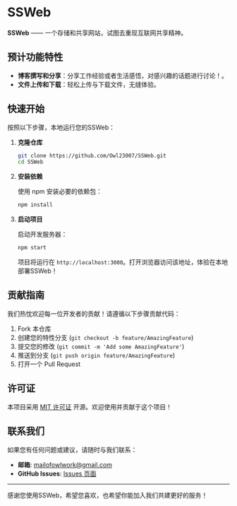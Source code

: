 # SSWeb

**SSWeb** —— 一个存储和共享网站，试图去重现互联网共享精神。

## 预计功能特性

- **博客撰写和分享**：分享工作经验或者生活感悟，对感兴趣的话题进行讨论！。
- **文件上传和下载**：轻松上传与下载文件，无缝体验。

## 快速开始

按照以下步骤，本地运行您的SSWeb：

1. **克隆仓库**

   ```bash
   git clone https://github.com/Owl23007/SSWeb.git
   cd SSWeb

2. **安装依赖**

   使用 npm 安装必要的依赖包：

   ```bash
   npm install
   ```

3. **启动项目**

   启动开发服务器：

   ```bash
   npm start
   ```

   项目将运行在 `http://localhost:3000`。打开浏览器访问该地址，体验在本地部署SSWeb！

## 贡献指南

我们热忱欢迎每一位开发者的贡献！请遵循以下步骤贡献代码：

1. Fork 本仓库
2. 创建您的特性分支 (`git checkout -b feature/AmazingFeature`)
3. 提交您的修改 (`git commit -m 'Add some AmazingFeature'`)
4. 推送到分支 (`git push origin feature/AmazingFeature`)
5. 打开一个 Pull Request

## 许可证

本项目采用 [MIT 许可证](LICENSE) 开源。欢迎使用并贡献于这个项目！

## 联系我们

如果您有任何问题或建议，请随时与我们联系：

- **邮箱**: mailofowlwork@gmail.com
- **GitHub Issues**: [Issues 页面](https://github.com/Owl23007/SSWeb/issues)

---

感谢您使用SSWeb，希望您喜欢，也希望你能加入我们共建更好的服务！
```